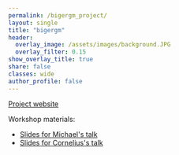 ```yaml
---
permalink: /bigergm_project/
layout: single
title: "bigergm"
header:
  overlay_image: /assets/images/background.JPG
  overlay_filter: 0.15
show_overlay_title: true
share: false
classes: wide
author_profile: false  
---
```


<a href="https://www.corneliusfritz.com/bigergm" target="_blank">Project website</a> 

Workshop materials:

- <a href="https://www.corneliusfritz.com/assets/slides/bigergm_sunbelt.pdf" target="_blank">Slides for Michael's talk</a> 
-  <a href="https://www.corneliusfritz.com/presentation/bigergm.html" target="_blank">Slides for Cornelius's talk</a> 

